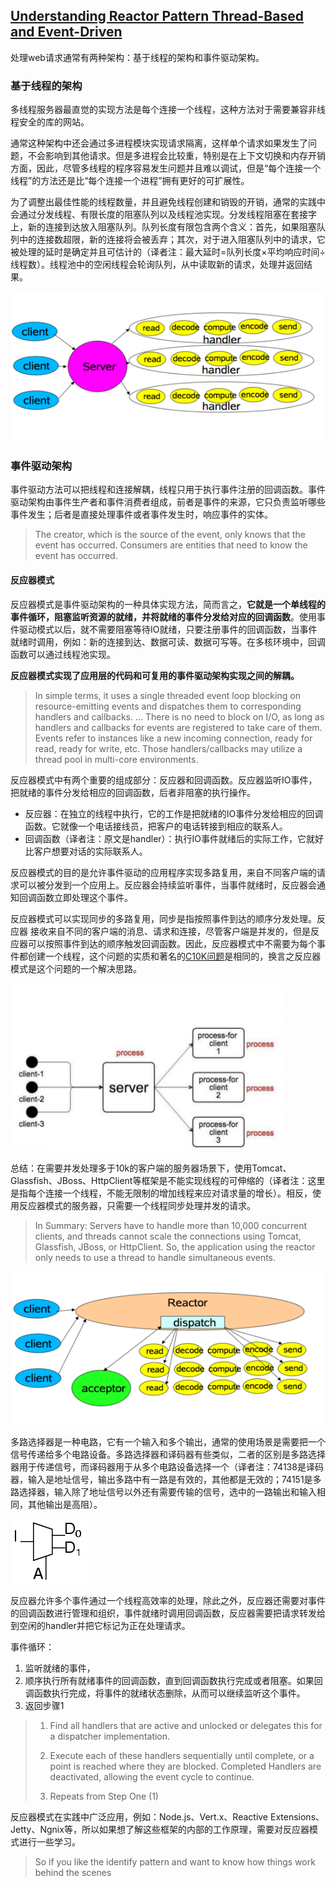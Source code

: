 ## [Understanding Reactor Pattern Thread-Based and Event-Driven](https://dzone.com/articles/understanding-reactor-pattern-thread-based-and-eve)

处理web请求通常有两种架构：基于线程的架构和事件驱动架构。

### 基于线程的架构

多线程服务器最直觉的实现方法是每个连接一个线程，这种方法对于需要兼容非线程安全的库的网站。

通常这种架构中还会通过多进程模块实现请求隔离，这样单个请求如果发生了问题，不会影响到其他请求。但是多进程会比较重，特别是在上下文切换和内存开销方面，因此，尽管多线程的程序容易发生问题并且难以调试，但是“每个连接一个线程”的方法还是比“每个连接一个进程”拥有更好的可扩展性。

为了调整出最佳性能的线程数量，并且避免线程创建和销毁的开销，通常的实践中会通过分发线程、有限长度的阻塞队列以及线程池实现。分发线程阻塞在套接字上，新的连接到达放入阻塞队列。队列长度有限包含两个含义：首先，如果阻塞队列中的连接数超限，新的连接将会被丢弃；其次，对于进入阻塞队列中的请求，它被处理的延时是确定并且可估计的（译者注：最大延时=队列长度×平均响应时间÷线程数）。线程池中的空闲线程会轮询队列，从中读取新的请求，处理并返回结果。

![](Understanding-Reactor-Pattern-Thread-Based-and-Event-Driven/1.png)

### 事件驱动架构

事件驱动方法可以把线程和连接解耦，线程只用于执行事件注册的回调函数。事件驱动架构由事件生产者和事件消费者组成，前者是事件的来源，它只负责监听哪些事件发生；后者是直接处理事件或者事件发生时，响应事件的实体。
>The creator, which is the source of the event, only knows that the event has occurred. Consumers are entities that need to know the event has occurred.

#### 反应器模式

反应器模式是事件驱动架构的一种具体实现方法，简而言之，**它就是一个单线程的事件循环，阻塞监听资源的就绪，并将就绪的事件分发给对应的回调函数**。使用事件驱动模式以后，就不需要阻塞等待IO就绪，只要注册事件的回调函数，当事件就绪时调用，例如：新的连接到达、数据可读、数据可写等。在多核环境中，回调函数可以通过线程池实现。

**反应器模式实现了应用层的代码和可复用的事件驱动架构实现之间的解耦。**

>In simple terms, it uses a single threaded event loop blocking on resource-emitting events and dispatches them to corresponding handlers and callbacks. ... There is no need to block on I/O, as long as handlers and callbacks for events are registered to take care of them. Events refer to instances like a new incoming connection, ready for read, ready for write, etc. Those handlers/callbacks may utilize a thread pool in multi-core environments.

反应器模式中有两个重要的组成部分：反应器和回调函数。反应器监听IO事件，把就绪的事件分发给相应的回调函数，后者非阻塞的执行操作。

* 反应器：在独立的线程中执行，它的工作是把就绪的IO事件分发给相应的回调函数。它就像一个电话接线员，把客户的电话转接到相应的联系人。
* 回调函数（译者注：原文是handler）：执行IO事件就绪后的实际工作，它就好比客户想要对话的实际联系人。

反应器模式的目的是允许事件驱动的应用程序实现多路复用，来自不同客户端的请求可以被分发到一个应用上。反应器会持续监听事件，当事件就绪时，反应器会通知回调函数立即处理这个事件。

反应器模式可以实现同步的多路复用，同步是指按照事件到达的顺序分发处理。反应器 接收来自不同的客户端的消息、请求和连接，尽管客户端是并发的，但是反应器可以按照事件到达的顺序触发回调函数。因此，反应器模式中不需要为每个事件都创建一个线程，这个问题的实质和著名的[C10K问题](http://www.kegel.com/c10k.html)是相同的，换言之反应器模式是这个问题的一个解决思路。

![](Understanding-Reactor-Pattern-Thread-Based-and-Event-Driven/2.png)

总结：在需要并发处理多于10k的客户端的服务器场景下，使用Tomcat、Glassfish、JBoss、HttpClient等框架是不能实现线程的可伸缩的（译者注：这里是指每个连接一个线程，不能无限制的增加线程来应对请求量的增长）。相反，使用反应器模式的服务器，只需要一个线程同步处理并发的请求。
>In Summary: Servers have to handle more than 10,000 concurrent clients, and threads cannot scale the connections using Tomcat, Glassfish, JBoss, or HttpClient. So, the application using the reactor only needs to use a thread to handle simultaneous events.

![](Understanding-Reactor-Pattern-Thread-Based-and-Event-Driven/3.png)

多路选择器是一种电路，它有一个输入和多个输出，通常的使用场景是需要把一个信号传递给多个电路设备。多路选择器和译码器有些类似，二者的区别是多路选择器用于传递信号，而译码器用于从多个电路设备选择一个（译者注：74138是译码器，输入是地址信号，输出多路中有一路是有效的，其他都是无效的；74151是多路选择器，输入除了地址信号以外还有需要传输的信号，选中的一路输出和输入相同，其他输出是高阻）。

![](Understanding-Reactor-Pattern-Thread-Based-and-Event-Driven/4.png)

反应器允许多个事件通过一个线程高效率的处理，除此之外，反应器还需要对事件的回调函数进行管理和组织，事件就绪时调用回调函数，反应器需要把请求转发给到空闲的handler并把它标记为正在处理请求。

事件循环：

1. 监听就绪的事件，
2. 顺序执行所有就绪事件的回调函数，直到回调函数执行完成或者阻塞。如果回调函数执行完成，将事件的就绪状态删除，从而可以继续监听这个事件。
3. 返回步骤1
>1. Find all handlers that are active and unlocked or delegates this for a dispatcher implementation.
>
>2. Execute each of these handlers sequentially until complete, or a point is reached where they are blocked. Completed Handlers are deactivated, allowing the event cycle to continue.
>
>3. Repeats from Step One (1)

反应器模式在实践中广泛应用，例如：Node.js、Vert.x、Reactive Extensions、Jetty、Ngnix等，所以如果想了解这些框架的内部的工作原理，需要对反应器模式进行一些学习。
>So if you like the identify pattern and want to know how things work behind the scenes
